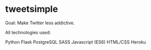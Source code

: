 # tweetsimple

Goal: Make Twitter less addictive.

All technologies used:

Python
Flask
PostgreSQL
SASS
Javascript (ES6)
HTML/CSS
Heroku

